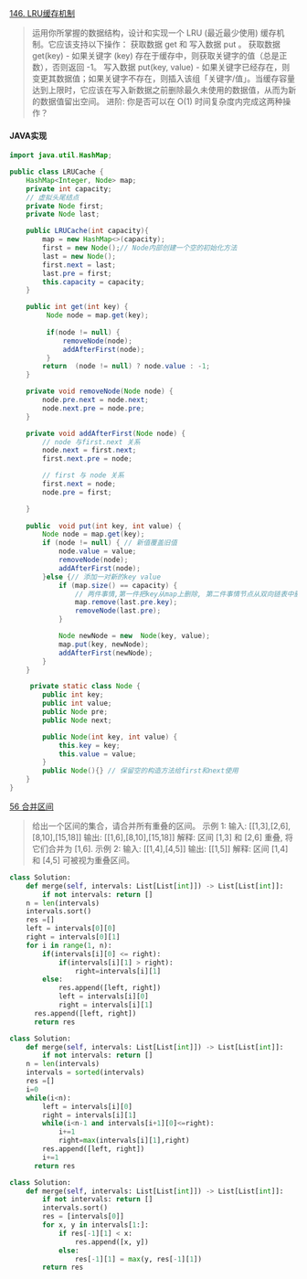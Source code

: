 
[146. LRU缓存机制](https://leetcode-cn.com/problems/lru-cache/#/)
> 运用你所掌握的数据结构，设计和实现一个  LRU (最近最少使用) 缓存机制。它应该支持以下操作： 获取数据 get 和 写入数据 put 。
获取数据 get(key) - 如果关键字 (key) 存在于缓存中，则获取关键字的值（总是正数），否则返回 -1。
写入数据 put(key, value) - 如果关键字已经存在，则变更其数据值；如果关键字不存在，则插入该组「关键字/值」。当缓存容量达到上限时，它应该在写入新数据之前删除最久未使用的数据值，从而为新的数据值留出空间。
进阶:
你是否可以在 O(1) 时间复杂度内完成这两种操作？
#### JAVA实现
```java
import java.util.HashMap;

public class LRUCache {
    HashMap<Integer, Node> map;
    private int capacity;
    // 虚拟头尾结点
    private Node first;
    private Node last;

    public LRUCache(int capacity){
        map = new HashMap<>(capacity);
        first = new Node();// Node内部创建一个空的初始化方法
        last = new Node();
        first.next = last;
        last.pre = first;
        this.capacity = capacity;
    }

    public int get(int key) {
         Node node = map.get(key);
        
         if(node != null) {
             removeNode(node);
             addAfterFirst(node);
         }
        return  (node != null) ? node.value : -1;
    }

    private void removeNode(Node node) {
        node.pre.next = node.next;
        node.next.pre = node.pre;
    }

    private void addAfterFirst(Node node) {
        // node 与first.next 关系
        node.next = first.next;
        first.next.pre = node;

        // first 与 node 关系
        first.next = node;
        node.pre = first;

    }
    
    public  void put(int key, int value) {
        Node node = map.get(key);
        if (node != null) { // 新值覆盖旧值
            node.value = value;
            removeNode(node);
            addAfterFirst(node);
        }else {// 添加一对新的key value
            if (map.size() == capacity) {
                // 两件事情,第一件把key从map上删除, 第二件事情节点从双向链表中删掉
                map.remove(last.pre.key);
                removeNode(last.pre);
            }

            Node newNode = new  Node(key, value);
            map.put(key, newNode);
            addAfterFirst(newNode);
        }
    }

     private static class Node {
        public int key;
        public int value;
        public Node pre;
        public Node next;

        public Node(int key, int value) {
            this.key = key;
            this.value = value;
        }
        public Node(){} // 保留空的构造方法给first和next使用
    }
}
```

[56 合并区间](https://leetcode-cn.com/problems/merge-intervals/)
> 给出一个区间的集合，请合并所有重叠的区间。
示例 1:
输入: [[1,3],[2,6],[8,10],[15,18]]
输出: [[1,6],[8,10],[15,18]]
解释: 区间 [1,3] 和 [2,6] 重叠, 将它们合并为 [1,6].
示例 2:
输入: [[1,4],[4,5]]
输出: [[1,5]]
解释: 区间 [1,4] 和 [4,5] 可被视为重叠区间。

```python
class Solution:
    def merge(self, intervals: List[List[int]]) -> List[List[int]]:
        if not intervals: return []
	n = len(intervals)
	intervals.sort()
	res =[]
	left = intervals[0][0]
	right = intervals[0][1]
	for i in range(1, n):
		if(intervals[i][0] <= right):
			if(intervals[i][1] > right):
				right=intervals[i][1]
		else:
			res.append([left, right])
			left = intervals[i][0]
			right = intervals[i][1]
      res.append([left, right])
      return res
```

```python
class Solution:
    def merge(self, intervals: List[List[int]]) -> List[List[int]]:
        if not intervals: return []
	n = len(intervals)
	intervals = sorted(intervals)
	res =[]
	i=0
	while(i<n):
		left = intervals[i][0]
		right = intervals[i][1]
		while(i<n-1 and intervals[i+1][0]<=right):
			i+=1
			right=max(intervals[i][1],right)
		res.append([left, right])
		i+=1
      return res
```

```python
class Solution:
    def merge(self, intervals: List[List[int]]) -> List[List[int]]:
        if not intervals: return []
        intervals.sort()
        res = [intervals[0]]
        for x, y in intervals[1:]:
            if res[-1][1] < x:
                res.append([x, y])
            else:
                res[-1][1] = max(y, res[-1][1])
        return res
```
